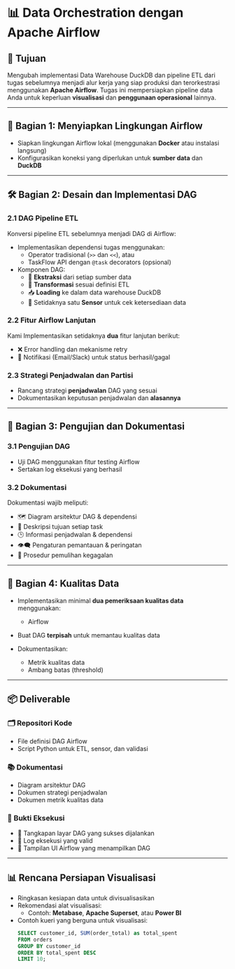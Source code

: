 # 📊 Data Orchestration dengan Apache Airflow

## 🎯 Tujuan
Mengubah implementasi Data Warehouse DuckDB dan pipeline ETL dari tugas sebelumnya menjadi alur kerja yang siap produksi dan terorkestrasi menggunakan **Apache Airflow**. Tugas ini mempersiapkan pipeline data Anda untuk keperluan **visualisasi** dan **penggunaan operasional** lainnya.

---

## 🧱 Bagian 1: Menyiapkan Lingkungan Airflow

- Siapkan lingkungan Airflow lokal (menggunakan **Docker** atau instalasi langsung)
- Konfigurasikan koneksi yang diperlukan untuk **sumber data** dan **DuckDB**

---

## 🛠️ Bagian 2: Desain dan Implementasi DAG

### 2.1 DAG Pipeline ETL

Konversi pipeline ETL sebelumnya menjadi DAG di Airflow:

- Implementasikan dependensi tugas menggunakan:
  - Operator tradisional (`>>` dan `<<`), atau
  - TaskFlow API dengan `@task` decorators (opsional)
- Komponen DAG:
  - 🔄 **Ekstraksi** dari setiap sumber data
  - 🧪 **Transformasi** sesuai definisi ETL
  - 📥 **Loading** ke dalam data warehouse DuckDB
  - 👀 Setidaknya satu **Sensor** untuk cek ketersediaan data

### 2.2 Fitur Airflow Lanjutan

Kami Implementasikan setidaknya **dua** fitur lanjutan berikut:

- ❌ Error handling dan mekanisme retry
- 📣 Notifikasi (Email/Slack) untuk status berhasil/gagal


### 2.3 Strategi Penjadwalan dan Partisi

- Rancang strategi **penjadwalan** DAG yang sesuai
- Dokumentasikan keputusan penjadwalan dan **alasannya**

---

## 🧪 Bagian 3: Pengujian dan Dokumentasi

### 3.1 Pengujian DAG

- Uji DAG menggunakan fitur testing Airflow
- Sertakan log eksekusi yang berhasil

### 3.2 Dokumentasi

Dokumentasi wajib meliputi:

- 🗺 Diagram arsitektur DAG & dependensi
- 📌 Deskripsi tujuan setiap task
- 🕒 Informasi penjadwalan & dependensi
- 👁️‍🗨️ Pengaturan pemantauan & peringatan
- 🔁 Prosedur pemulihan kegagalan

---

## 📐 Bagian 4: Kualitas Data

- Implementasikan minimal **dua pemeriksaan kualitas data** menggunakan:
  - Airflow
 
- Buat DAG **terpisah** untuk memantau kualitas data
- Dokumentasikan:
  - Metrik kualitas data
  - Ambang batas (threshold)

---

## 📦 Deliverable

### 🗂 Repositori Kode
- File definisi DAG Airflow
- Script Python untuk ETL, sensor, dan validasi

### 📚 Dokumentasi
- Diagram arsitektur DAG
- Dokumen strategi penjadwalan
- Dokumen metrik kualitas data

### 🧾 Bukti Eksekusi
- 📸 Tangkapan layar DAG yang sukses dijalankan
- 📄 Log eksekusi yang valid
- 📸 Tampilan UI Airflow yang menampilkan DAG

---

## 📊 Rencana Persiapan Visualisasi

- Ringkasan kesiapan data untuk divisualisasikan
- Rekomendasi alat visualisasi:
  - Contoh: **Metabase**, **Apache Superset**, atau **Power BI**
- Contoh kueri yang berguna untuk visualisasi:
  ```sql
  SELECT customer_id, SUM(order_total) as total_spent
  FROM orders
  GROUP BY customer_id
  ORDER BY total_spent DESC
  LIMIT 10;

